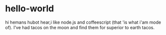 # hello-world
hi hemans 
hubot hear,i like node.js and coffeescript (that 'is what i'am mode of).
I've had tacos on the moon and find them for superior to earth tacos.
